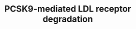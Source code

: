 ---
annotations:
- id: CL:0000182
  parent: native cell
  type: Cell Type Ontology
  value: hepatocyte
- id: PW:0001304
  parent: classic metabolic pathway
  type: Pathway Ontology
  value: cholesterol metabolic pathway
- id: PW:0000482
  parent: classic metabolic pathway
  type: Pathway Ontology
  value: lipoprotein metabolic pathway
authors:
- Susan
- MaintBot
- Fehrhart
- Evelo
- AlexanderPico
- Eweitz
citedin:
- link: 10.1080/15622975.2023.2281514
  title: Interactive neuroinflammation pathways and transcriptomics-based identification
    of drugs and chemical compounds for schizophrenia (2023)
communities: []
description: 'Exogenously, circulating PCSK9 (Proprotein convertase subtilisin/kexin
  type 9) protein binds to LDLR (LDL receptor). Once internalized into the liver cell,
  the PCSK9 protein directs the LDLR to the lysosome for degradation. Intrinsically,
  PCSK9, which is secreted from the Golgi apparatus, binds the LDLR before it reaches
  the cell surface, leading it to lysosomal degradation. However, the precise mechanisms
  by which the intrinsic degradation pathway operates are still unknown. Abbreviations:
  LDLR, LDL receptor; PCSK9, proprotein convertase subtilisin/kexin type 9.'
last-edited: 2024-08-09
ndex: c467644c-8b65-11eb-9e72-0ac135e8bacf
organisms:
- Homo sapiens
redirect_from:
- /index.php/Pathway:WP2846
- /instance/WP2846
- /instance/WP2846_r135221
revision: r135221
schema-jsonld:
- '@context': https://schema.org/
  '@id': https://wikipathways.github.io/pathways/WP2846.html
  '@type': Dataset
  creator:
    '@type': Organization
    name: WikiPathways
  description: 'Exogenously, circulating PCSK9 (Proprotein convertase subtilisin/kexin
    type 9) protein binds to LDLR (LDL receptor). Once internalized into the liver
    cell, the PCSK9 protein directs the LDLR to the lysosome for degradation. Intrinsically,
    PCSK9, which is secreted from the Golgi apparatus, binds the LDLR before it reaches
    the cell surface, leading it to lysosomal degradation. However, the precise mechanisms
    by which the intrinsic degradation pathway operates are still unknown. Abbreviations:
    LDLR, LDL receptor; PCSK9, proprotein convertase subtilisin/kexin type 9.'
  keywords:
  - LDL cholesterol
  - LDLR
  - PCSK9
  license: CC0
  name: PCSK9-mediated LDL receptor degradation
seo: CreativeWork
title: PCSK9-mediated LDL receptor degradation
wpid: WP2846
---